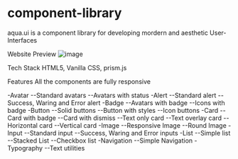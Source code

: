 # component-library
aqua.ui is a component library for developing mordern and aesthetic User-Interfaces

Website Preview
![image](https://user-images.githubusercontent.com/82315023/154822073-3b53706d-1e19-4a4a-b56b-d4eea9a511d6.png)


Tech Stack
HTML5, Vanilla CSS, prism.js

Features
All the components are fully responsive

-Avatar
--Standard avatars
--Avatars with status
-Alert
--Standard alert
--Success, Waring and Error alert
-Badge
--Avatars with badge
--Icons with badge
-Button
--Solid buttons
--Button with styles
--Icon buttons
-Card
--Card with badge
--Card with dismiss
--Text only card 
--Text overlay card
--Horizontal card
--Vertical card
-Image
--Responsive Image
--Round Image
-Input
--Standard input
--Success, Waring and Error inputs
-List
--Simple list
--Stacked List
--Checkbox list
-Navigation
--Simple Navigation
-Typography
--Text utilities
